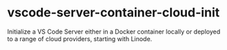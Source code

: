# vscode-server-container-cloud-init
Initialize a VS Code Server either in a Docker container locally or deployed to a range of cloud providers, starting with Linode.
